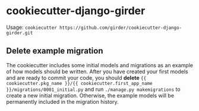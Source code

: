 # cookiecutter-django-girder

Usage: `cookiecutter https://github.com/girder/cookiecutter-django-girder.git`

## Delete example migration

The cookiecutter includes some initial models and migrations as an example of how models should be written.
After you have created your first models and are ready to commit your code, you should **delete** `{{ cookiecutter.pkg_name }}/{{ cookiecutter.first_app_name }}/migrations/0001_initial.py` and run `./manage.py makemigrations` to create a new initial migration.
Otherwise, the example models will be permanently included in the migration history.